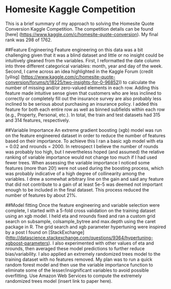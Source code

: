 # Homesite Kaggle Competition
This is a brief summary of my approach to solving the Homesite Quote Conversion Kaggle Competition.  The competition details can be found [here] (https://www.kaggle.com/c/homesite-quote-conversion).  My final rank was 298 of 1762.

##Feature Engineering
Feature engineering on this data was a bit challenging given that it was a blind dataset and little or no insight could be intuitively gleaned from the variables.  First, I reformatted the date column into three different categorical variables: month, year and day of the week.  Second, I came across an idea highlighted in the Kaggle Forum (credit [yilisg] (https://www.kaggle.com/c/homesite-quote-conversion/forums/t/18225/two-insights-for-0-96852)) to calculate the number of missing and/or zero-valued elements in each row.  Adding this feature made intuitive sense given that customers who are less inclined to correctly or completely fill out the insurance survey are also probably less inclined to be serious about purchasing an insurance policy.  I added this feature for both each entire row as well as binned subfields within each row (e.g., Property, Personal, etc.).  In total, the train and test datasets had 315 and 314 features, respectively.

##Variable Importance
An extreme gradient boosting (xgb) model was run on the feature engineered dataset in order to reduce the number of features based on their importance.  To achieve this I ran a basic xgb model with eta = 0.02 and nrounds = 2000.  In retrospect I believe the number of rounds was probably too high, but I nevertheless hoped (and assumed) the relative ranking of variable importance would not change too much if I had used fewer trees.  When assessing the variable importance I noticed some features (more than 20!) were not used during the boosting process, which was probably indicative of a high degree of collinearity among the variables.  I drew a somewhat arbitrary line on the gain and said any feature that did not contribute to a gain of at least 5e-5 was deemed not important enough to be included in the final dataset.  This process reduced the number of features by about 21%.  

##Model fitting
Once the feature engineering and variable selection were complete, I started with a 5-fold cross validation on the training dataset using an xgb model.  I held eta and nrounds fixed and ran a custom grid search on subsample, colsample_bytree and max.depth using the caret package in R.  The grid search and xgb parameter hypertuning were inspired by a post I found on [StackExchange] (http://datascience.stackexchange.com/questions/9364/hypertuning-xgboost-parameters).  I also experimented with other values of eta and nrounds, then averaged these model predictions to further reduce bias/variability.  I also applied an extremely randomized trees model to the training dataset with no features removed.  My plan was to run a quick random forest model and then use the variable importance function to eliminate some of the lesser/insignificant variables to avoid possible overfitting.  Use Amazon Web Services to compute the extremely randomized trees model (insert link to paper here).
